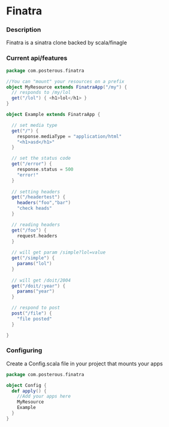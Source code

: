 # Finatra

### Description
Finatra is a sinatra clone backed by scala/finagle


### Current api/features

```scala
package com.posterous.finatra

//You can "mount" your resources on a prefix
object MyResource extends FinatraApp("/my") {
  // responds to /my/lol
  get("/lol") { <h1>lol</h1> }
}

object Example extends FinatraApp {

  // set media type
  get("/") { 
    response.mediaType = "application/html"
    "<h1>asd</h1>"
  } 

  // set the status code
  get("/error") {
    response.status = 500
    "error!"
  }
  
  // setting headers
  get("/headertest") {
    headers("foo","bar")
    "check heads"
  }

  // reading headers
  get("/foo") { 
    request.headers 
  }
 
  // will get param /simple?lol=value
  get("/simple") { 
    params("lol") 
  }
 
  // will get /doit/2004
  get("/doit/:year") { 
    params("year") 
  }

  // respond to post
  post("/file") {
    "file posted"
  }

}
```

### Configuring
Create a Config.scala file in your project that mounts your apps

```scala
package com.posterous.finatra

object Config {
  def apply() {
    //Add your apps here
    MyResource
    Example
  }
}
```
